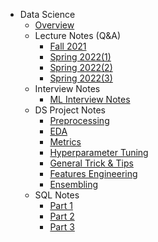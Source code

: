 - Data Science
  - [Overview](basics/overview.md)
  - Lecture Notes (Q&A)
    - [Fall 2021](notes/questions.md)
    - [Spring 2022(1)](notes/questions1.md)
    - [Spring 2022(2)](notes/questions2.md)
    - [Spring 2022(3)](notes/questions3.md)
  - Interview Notes
    - [ML Interview Notes](notes/MLnotes.md)
  - DS Project Notes
    - [Preprocessing](notes/01_preprocessing.md)
    - [EDA](notes/02_eda.md)
    - [Metrics](notes/03_metrics.md)
    - [Hyperparameter Tuning](notes/04_hyperparameter.md)
    - [General Trick & Tips](notes/05_tips.md)
    - [Features Engineering](notes/06_features.md)
    - [Ensembling](notes/07_ensembling.md)
  - SQL Notes
    - [Part 1](notes/SQLnotes.md)
    - [Part 2](notes/SQLnotes2.md)
    - [Part 3](notes/SQLnotes3.md)
